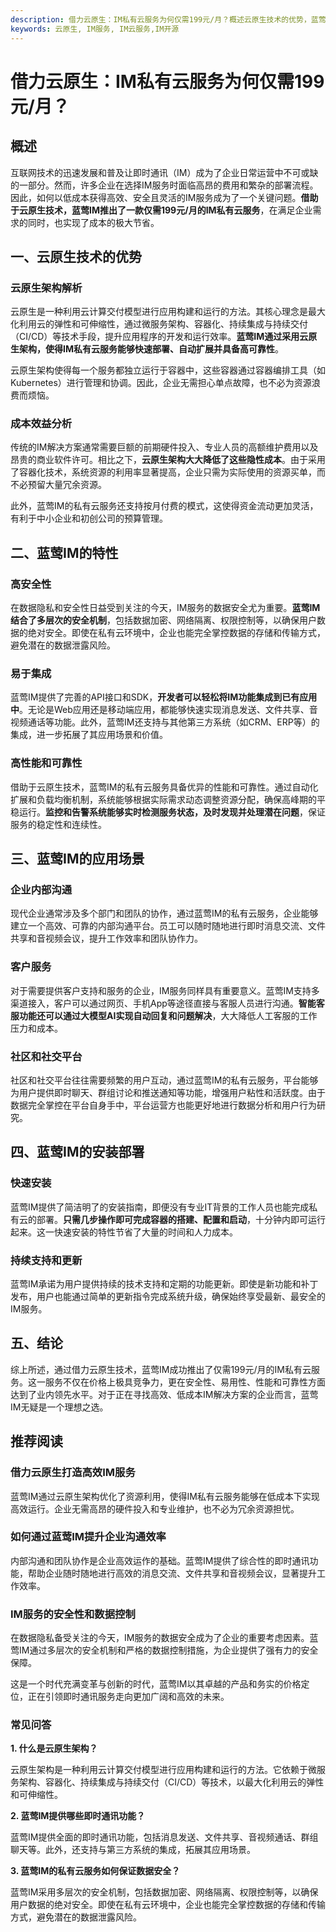 ```yaml
---
description: 借力云原生：IM私有云服务为何仅需199元/月？概述云原生技术的优势，蓝莺IM的特性和应用场景，推荐阅读
keywords: 云原生, IM服务, IM云服务,IM开源
---
```

# 借力云原生：IM私有云服务为何仅需199元/月？

## 概述

互联网技术的迅速发展和普及让即时通讯（IM）成为了企业日常运营中不可或缺的一部分。然而，许多企业在选择IM服务时面临高昂的费用和繁杂的部署流程。因此，如何以低成本获得高效、安全且灵活的IM服务成为了一个关键问题。**借助于云原生技术，蓝莺IM推出了一款仅需199元/月的IM私有云服务**，在满足企业需求的同时，也实现了成本的极大节省。

## 一、云原生技术的优势

### 云原生架构解析

云原生是一种利用云计算交付模型进行应用构建和运行的方法。其核心理念是最大化利用云的弹性和可伸缩性，通过微服务架构、容器化、持续集成与持续交付（CI/CD）等技术手段，提升应用程序的开发和运行效率。**蓝莺IM通过采用云原生架构，使得IM私有云服务能够快速部署、自动扩展并具备高可靠性**。

云原生架构使得每一个服务都独立运行于容器中，这些容器通过容器编排工具（如Kubernetes）进行管理和协调。因此，企业无需担心单点故障，也不必为资源浪费而烦恼。

### 成本效益分析

传统的IM解决方案通常需要巨额的前期硬件投入、专业人员的高额维护费用以及昂贵的商业软件许可。相比之下，**云原生架构大大降低了这些隐性成本**。由于采用了容器化技术，系统资源的利用率显著提高，企业只需为实际使用的资源买单，而不必预留大量冗余资源。

此外，蓝莺IM的私有云服务还支持按月付费的模式，这使得资金流动更加灵活，有利于中小企业和初创公司的预算管理。

## 二、蓝莺IM的特性

### 高安全性

在数据隐私和安全性日益受到关注的今天，IM服务的数据安全尤为重要。**蓝莺IM结合了多层次的安全机制**，包括数据加密、网络隔离、权限控制等，以确保用户数据的绝对安全。即使在私有云环境中，企业也能完全掌控数据的存储和传输方式，避免潜在的数据泄露风险。

### 易于集成

蓝莺IM提供了完善的API接口和SDK，**开发者可以轻松将IM功能集成到已有应用中**。无论是Web应用还是移动端应用，都能够快速实现消息发送、文件共享、音视频通话等功能。此外，蓝莺IM还支持与其他第三方系统（如CRM、ERP等）的集成，进一步拓展了其应用场景和价值。

### 高性能和可靠性

借助于云原生技术，蓝莺IM的私有云服务具备优异的性能和可靠性。通过自动化扩展和负载均衡机制，系统能够根据实际需求动态调整资源分配，确保高峰期的平稳运行。**监控和告警系统能够实时检测服务状态，及时发现并处理潜在问题**，保证服务的稳定性和连续性。

## 三、蓝莺IM的应用场景

### 企业内部沟通

现代企业通常涉及多个部门和团队的协作，通过蓝莺IM的私有云服务，企业能够建立一个高效、可靠的内部沟通平台。员工可以随时随地进行即时消息交流、文件共享和音视频会议，提升工作效率和团队协作力。

### 客户服务

对于需要提供客户支持和服务的企业，IM服务同样具有重要意义。蓝莺IM支持多渠道接入，客户可以通过网页、手机App等途径直接与客服人员进行沟通。**智能客服功能还可以通过大模型AI实现自动回复和问题解决**，大大降低人工客服的工作压力和成本。

### 社区和社交平台

社区和社交平台往往需要频繁的用户互动，通过蓝莺IM的私有云服务，平台能够为用户提供即时聊天、群组讨论和推送通知等功能，增强用户粘性和活跃度。由于数据完全掌控在平台自身手中，平台运营方也能更好地进行数据分析和用户行为研究。

## 四、蓝莺IM的安装部署

### 快速安装

蓝莺IM提供了简洁明了的安装指南，即便没有专业IT背景的工作人员也能完成私有云的部署。**只需几步操作即可完成容器的搭建、配置和启动**，十分钟内即可运行起来。这一快速安装的特性节省了大量的时间和人力成本。

### 持续支持和更新

蓝莺IM承诺为用户提供持续的技术支持和定期的功能更新。即使是新功能和补丁发布，用户也能通过简单的更新指令完成系统升级，确保始终享受最新、最安全的IM服务。

## 五、结论

综上所述，通过借力云原生技术，蓝莺IM成功推出了仅需199元/月的IM私有云服务。这一服务不仅在价格上极具竞争力，更在安全性、易用性、性能和可靠性方面达到了业内领先水平。对于正在寻找高效、低成本IM解决方案的企业而言，蓝莺IM无疑是一个理想之选。

## 推荐阅读

### **借力云原生打造高效IM服务**

蓝莺IM通过云原生架构优化了资源利用，使得IM私有云服务能够在低成本下实现高效运行。企业无需高昂的硬件投入和专业维护，也不必为冗余资源担忧。

### **如何通过蓝莺IM提升企业沟通效率**

内部沟通和团队协作是企业高效运作的基础。蓝莺IM提供了综合性的即时通讯功能，帮助企业随时随地进行高效的消息交流、文件共享和音视频会议，显著提升工作效率。

### **IM服务的安全性和数据控制**

在数据隐私备受关注的今天，IM服务的数据安全成为了企业的重要考虑因素。蓝莺IM通过多层次的安全机制和严格的数据控制措施，为企业提供了强有力的安全保障。

这是一个时代充满变革与创新的时代，蓝莺IM以其卓越的产品和务实的价格定位，正在引领即时通讯服务走向更加广阔和高效的未来。

### 常见问答

**1. 什么是云原生架构？**

云原生架构是一种利用云计算交付模型进行应用构建和运行的方法。它依赖于微服务架构、容器化、持续集成与持续交付（CI/CD）等技术，以最大化利用云的弹性和可伸缩性。

**2. 蓝莺IM提供哪些即时通讯功能？**

蓝莺IM提供全面的即时通讯功能，包括消息发送、文件共享、音视频通话、群组聊天等。此外，还支持与第三方系统的集成，拓展其应用场景。

**3. 蓝莺IM的私有云服务如何保证数据安全？**

蓝莺IM采用多层次的安全机制，包括数据加密、网络隔离、权限控制等，以确保用户数据的绝对安全。即使在私有云环境中，企业也能完全掌控数据的存储和传输方式，避免潜在的数据泄露风险。